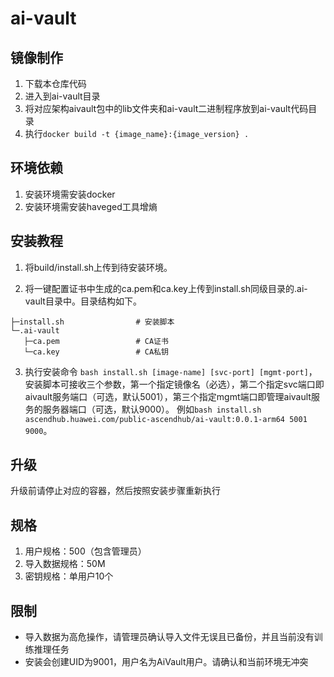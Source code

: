 # ai-vault

## 镜像制作
1. 下载本仓库代码
2. 进入到ai-vault目录
3. 将对应架构aivault包中的lib文件夹和ai-vault二进制程序放到ai-vault代码目录
4. 执行`docker build -t {image_name}:{image_version} .`

## 环境依赖
1. 安装环境需安装docker
2. 安装环境需安装haveged工具增熵

## 安装教程
1. 将build/install.sh上传到待安装环境。

2. 将一键配置证书中生成的ca.pem和ca.key上传到install.sh同级目录的.ai-vault目录中。目录结构如下。
```
├─install.sh                # 安装脚本
└─.ai-vault
   ├─ca.pem                 # CA证书    
   └─ca.key                 # CA私钥
```
3. 执行安装命令
`bash install.sh [image-name] [svc-port] [mgmt-port]`，安装脚本可接收三个参数，第一个指定镜像名（必选），第二个指定svc端口即aivault服务端口（可选，默认5001），第三个指定mgmt端口即管理aivault服务的服务器端口（可选，默认9000）。
例如`bash install.sh ascendhub.huawei.com/public-ascendhub/ai-vault:0.0.1-arm64 5001 9000`。

## 升级
升级前请停止对应的容器，然后按照安装步骤重新执行

## 规格
1. 用户规格：500（包含管理员）
2. 导入数据规格：50M
3. 密钥规格：单用户10个

## 限制
- 导入数据为高危操作，请管理员确认导入文件无误且已备份，并且当前没有训练推理任务
- 安装会创建UID为9001，用户名为AiVault用户。请确认和当前环境无冲突



